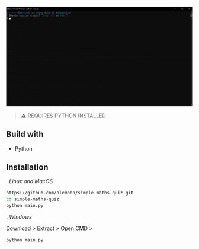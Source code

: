 ![Demo](docs/demo.png)

> ⚠️ REQUIRES PYTHON INSTALLED

## Build with

- Python

## Installation

. *Linux and MacOS*

```bash
https://github.com/alemobn/simple-maths-quiz.git
cd simple-maths-quiz
python main.py
```

. *Windows* 


[Download](https://github.com/alemobn/simple-math-quiz/archive/refs/heads/main.zip) > Extract > Open CMD >
```bash
python main.py
```
